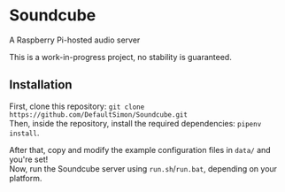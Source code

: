 # Soundcube
A Raspberry Pi-hosted audio server

This is a work-in-progress project, no stability is guaranteed.

## Installation
First, clone this repository: `git clone https://github.com/DefaultSimon/Soundcube.git`  
Then, inside the repository, install the required dependencies: `pipenv install`.

After that, copy and modify the example configuration files in `data/` and you're set!  
Now, run the Soundcube server using `run.sh`/`run.bat`, depending on your platform.
